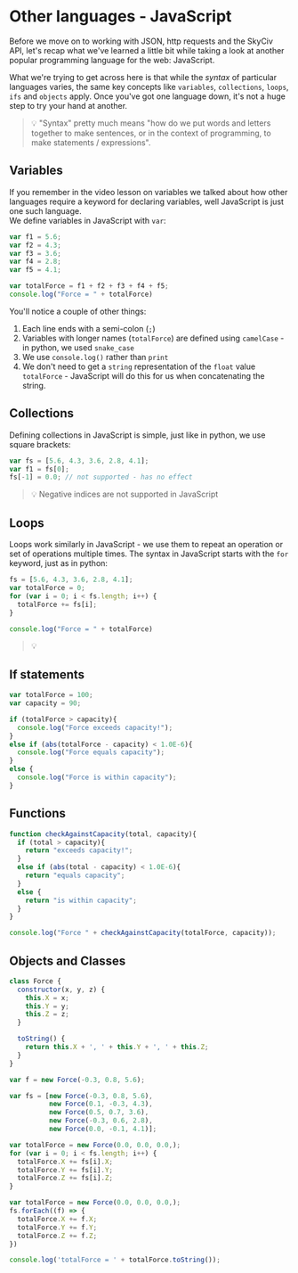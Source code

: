 # Other languages - JavaScript

Before we move on to working with JSON, http requests and the SkyCiv API, let's recap what we've learned a little bit while taking a look at another popular programming language for the web: JavaScript.

What we're trying to get across here is that while the _syntax_ of particular languages varies, the same key concepts like `variables`, `collections`, `loops`, `ifs` and `objects` apply. Once you've got one language down, it's not a huge step to try your hand at another.

>💡 "Syntax" pretty much means "how do we put words and letters together to make sentences, or in the context of programming, to make statements / expressions".

## Variables

If you remember in the video lesson on variables we talked about how other languages require a keyword for declaring variables, well JavaScript is just one such language.<br>
We define variables in JavaScript with `var`:

```javascript
var f1 = 5.6;
var f2 = 4.3;
var f3 = 3.6;
var f4 = 2.8;
var f5 = 4.1;

var totalForce = f1 + f2 + f3 + f4 + f5;
console.log("Force = " + totalForce)
```

You'll notice a couple of other things:<br>
1. Each line ends with a semi-colon (`;`) 
2. Variables with longer names (`totalForce`) are defined using `camelCase` - in python, we used `snake_case`
3. We use `console.log()` rather than `print`
4. We don't need to get a `string` representation of the `float` value `totalForce` - JavaScript will do this for us when concatenating the string.

## Collections

Defining collections in JavaScript is simple, just like in python, we use square brackets:

```javascript
var fs = [5.6, 4.3, 3.6, 2.8, 4.1];
var f1 = fs[0];
fs[-1] = 0.0; // not supported - has no effect
```

>💡 Negative indices are not supported in JavaScript

## Loops

Loops work similarly in JavaScript - we use them to repeat an operation or set of operations multiple times.
The syntax in JavaScript starts with the `for` keyword, just as in python:

```javascript
fs = [5.6, 4.3, 3.6, 2.8, 4.1];
var totalForce = 0;
for (var i = 0; i < fs.length; i++) {
  totalForce += fs[i];
}

console.log("Force = " + totalForce)
```



>💡 

## If statements

```javascript
var totalForce = 100;
var capacity = 90;

if (totalForce > capacity){
  console.log("Force exceeds capacity!");
}
else if (abs(totalForce - capacity) < 1.0E-6){
  console.log("Force equals capacity");
}
else {
  console.log("Force is within capacity");
}
```

## Functions

```javascript
function checkAgainstCapacity(total, capacity){
  if (total > capacity){
    return "exceeds capacity!";
  }
  else if (abs(total - capacity) < 1.0E-6){
    return "equals capacity";
  }
  else {
    return "is within capacity";
  }
}

console.log("Force " + checkAgainstCapacity(totalForce, capacity));
```

## Objects and Classes

```javascript
class Force {
  constructor(x, y, z) {
    this.X = x;
    this.Y = y;
    this.Z = z;
  }

  toString() {
    return this.X + ', ' + this.Y + ', ' + this.Z;
  }
}

var f = new Force(-0.3, 0.8, 5.6);

var fs = [new Force(-0.3, 0.8, 5.6), 
          new Force(0.1, -0.3, 4.3), 
          new Force(0.5, 0.7, 3.6), 
          new Force(-0.3, 0.6, 2.8), 
          new Force(0.0, -0.1, 4.1)];

var totalForce = new Force(0.0, 0.0, 0.0,);
for (var i = 0; i < fs.length; i++) {
  totalForce.X += fs[i].X;
  totalForce.Y += fs[i].Y;
  totalForce.Z += fs[i].Z;
}

var totalForce = new Force(0.0, 0.0, 0.0,);
fs.forEach((f) => {
  totalForce.X += f.X;
  totalForce.Y += f.Y;
  totalForce.Z += f.Z;
})

console.log('totalForce = ' + totalForce.toString());
```